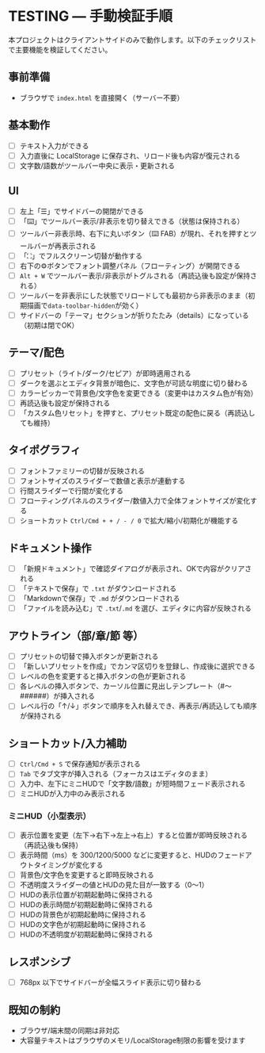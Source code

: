 # TESTING — 手動検証手順

本プロジェクトはクライアントサイドのみで動作します。以下のチェックリストで主要機能を検証してください。

## 事前準備

- ブラウザで `index.html` を直接開く（サーバー不要）

## 基本動作

- [ ] テキスト入力ができる
- [ ] 入力直後に LocalStorage に保存され、リロード後も内容が復元される
- [ ] 文字数/語数がツールバー中央に表示・更新される

## UI

- [ ] 左上「☰」でサイドバーの開閉ができる
- [ ] 「⌨️」でツールバー表示/非表示を切り替えできる（状態は保持される）
- [ ] ツールバー非表示時、右下に丸いボタン（⌨️ FAB）が現れ、それを押すとツールバーが再表示される
- [ ] 「⛶」でフルスクリーン切替が動作する
- [ ] 右下の⚙️ボタンでフォント調整パネル（フローティング）が開閉できる
- [ ] `Alt + W` でツールバー表示/非表示がトグルされる（再読込後も設定が保持される）
- [ ] ツールバーを非表示にした状態でリロードしても最初から非表示のまま（初期描画で`data-toolbar-hidden`が効く）
- [ ] サイドバーの「テーマ」セクションが折りたたみ（details）になっている（初期は閉でOK）

## テーマ/配色

- [ ] プリセット（ライト/ダーク/セピア）が即時適用される
- [ ] ダークを選ぶとエディタ背景が暗色に、文字色が可読な明度に切り替わる
- [ ] カラーピッカーで背景色/文字色を変更できる（変更中はカスタム色が有効）
- [ ] 再読込後も設定が保持される
- [ ] 「カスタム色リセット」を押すと、プリセット既定の配色に戻る（再読込しても維持）

## タイポグラフィ

- [ ] フォントファミリーの切替が反映される
- [ ] フォントサイズのスライダーで数値と表示が連動する
- [ ] 行間スライダーで行間が変化する
- [ ] フローティングパネルのスライダー/数値入力で全体フォントサイズが変化する
- [ ] ショートカット `Ctrl/Cmd + + / - / 0` で拡大/縮小/初期化が機能する

## ドキュメント操作

- [ ] 「新規ドキュメント」で確認ダイアログが表示され、OKで内容がクリアされる
- [ ] 「テキストで保存」で `.txt` がダウンロードされる
- [ ] 「Markdownで保存」で `.md` がダウンロードされる
- [ ] 「ファイルを読み込む」で `.txt`/`.md` を選び、エディタに内容が反映される

## アウトライン（部/章/節 等）

- [ ] プリセットの切替で挿入ボタンが更新される
- [ ] 「新しいプリセットを作成」でカンマ区切りを登録し、作成後に選択できる
- [ ] レベルの色を変更すると挿入ボタンの色が更新される
- [ ] 各レベルの挿入ボタンで、カーソル位置に見出しテンプレート（#〜######）が挿入される
- [ ] レベル行の「↑/↓」ボタンで順序を入れ替えでき、再表示/再読込しても順序が保持される

## ショートカット/入力補助

- [ ] `Ctrl/Cmd + S` で保存通知が表示される
- [ ] `Tab` でタブ文字が挿入される（フォーカスはエディタのまま）
- [ ] 入力中、左下にミニHUDで「文字数/語数」が短時間フェード表示される
- [ ] ミニHUDが入力中のみ表示される
### ミニHUD（小型表示）
- [ ] 表示位置を変更（左下→右下→左上→右上）すると位置が即時反映される（再読込後も保持）
- [ ] 表示時間（ms）を 300/1200/5000 などに変更すると、HUDのフェードアウトタイミングが変化する
- [ ] 背景色/文字色を変更すると即時反映される
- [ ] 不透明度スライダーの値とHUDの見た目が一致する（0〜1）
- [ ] HUDの表示位置が初期起動時に保持される
- [ ] HUDの表示時間が初期起動時に保持される
- [ ] HUDの背景色が初期起動時に保持される
- [ ] HUDの文字色が初期起動時に保持される
- [ ] HUDの不透明度が初期起動時に保持される

## レスポンシブ

- [ ] 768px 以下でサイドバーが全幅スライド表示に切り替わる

## 既知の制約

- ブラウザ/端末間の同期は非対応
- 大容量テキストはブラウザのメモリ/LocalStorage制限の影響を受けます
